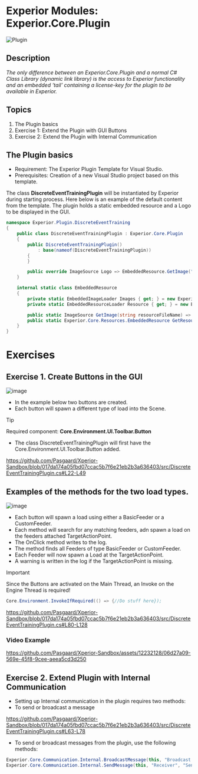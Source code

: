 # Experior Modules: Experior.Core.Plugin

![Plugin](https://github.com/Pasgaard/Xperior-Sandbox/assets/12232128/2ae16ca8-082b-48f9-aeb1-d496fba9096e=20x20)

## Description
_The only difference between an Experior.Core.Plugin and a normal C# Class Library (dynamic link library) is the access to Experior functionality and an embedded ‘tail’ containing a license-key for the plugin to be available in Experior._ 

## Topics
1. The Plugin basics
2. Exercise 1: Extend the Plugin with GUI Buttons
3. Exercise 2: Extend the Plugin with Internal Communication

## The Plugin basics
* Requirement: The Experior Plugin Template for Visual Studio.
* Prerequisites: Creation of a new Visual Studio project based on this template.
  
The class **DiscreteEventTrainingPlugin** will be instantiated by Experior during starting process. 
Here below is an example of the default content from the template. 
The plugin holds a static embedded resource and a Logo to be displayed in the GUI.

```csharp
namespace Experior.Plugin.DiscreteEventTraining
{
    public class DiscreteEventTrainingPlugin : Experior.Core.Plugin
    {
        public DiscreteEventTrainingPlugin()
            : base(nameof(DiscreteEventTrainingPlugin))
        {
        }

        public override ImageSource Logo => EmbeddedResource.GetImage("BasicTrainingPlugin");
    }

    internal static class EmbeddedResource
    {
        private static EmbeddedImageLoader Images { get; } = new Experior.Core.Resources.EmbeddedImageLoader();
        private static EmbeddedResourceLoader Resource { get; } = new Experior.Core.Resources.EmbeddedResourceLoader();

        public static ImageSource GetImage(string resourceFileName) => Images.Get(resourceFileName);
        public static Experior.Core.Resources.EmbeddedResource GetResource(string resourceFileName) => Resource.Get(resourceFileName);
    }
}
```

# Exercises

## Exercise 1. Create Buttons in the GUI

![image](https://github.com/Pasgaard/Xperior-Sandbox/assets/12232128/79d654f2-c3b5-4c3e-83d1-a1442a9f453b)

* In the example below two buttons are created. 
* Each button will spawn a different type of load into the Scene.

> [!TIP]  
> Required component: **Core.Environment.UI.Toolbar.Button**

* The class DiscreteEventTrainingPlugin will first have the Core.Environment.UI.Toolbar.Button added.

https://github.com/Pasgaard/Xperior-Sandbox/blob/017da174a05fbd07ccac5b7f6e21eb2b3a636403/src/DiscreteEventTrainingPlugin.cs#L22-L49

## Examples of the methods for the two load types. 

![image](https://github.com/Pasgaard/Xperior-Sandbox/assets/12232128/7e93cab8-5637-4367-95ee-8155d11841fb)

* Each button will spawn a load using either a BasicFeeder or a CustomFeeder.
* Each method will search for any matching feeders, adn spawn a load on the feeders attached TargetActionPoint.
* The OnClick method writes to the log.
* The method finds all Feeders of type BasicFeeder or CustomFeeder.
* Each Feeder will now spawn a Load at the TargetActionPoint.
* A warning is written in the log if the TargetActionPoint is missing.

> [!IMPORTANT]  
> Since the Buttons are activated on the Main Thread, an Invoke on the Engine Thread is required!

```csharp
Core.Environment.InvokeIfRequired(() => {//Do stuff here});
```

https://github.com/Pasgaard/Xperior-Sandbox/blob/017da174a05fbd07ccac5b7f6e21eb2b3a636403/src/DiscreteEventTrainingPlugin.cs#L80-L128

### Video Example
https://github.com/Pasgaard/Xperior-Sandbox/assets/12232128/06d27a09-569e-45f8-9cee-aeea5cd3d250

## Exercise 2. Extend Plugin with Internal Communication
* Setting up Internal communication in the plugin requires two methods:
* To send or broadcast a message 

https://github.com/Pasgaard/Xperior-Sandbox/blob/017da174a05fbd07ccac5b7f6e21eb2b3a636403/src/DiscreteEventTrainingPlugin.cs#L63-L78

* To send or broadcast messages from the plugin, use the following methods:

```csharp
Experior.Core.Communication.Internal.BroadcastMessage(this, "Broadcast message example!");
Experior.Core.Communication.Internal.SendMessage(this, "Receiver", "Send message example!");
```

            





